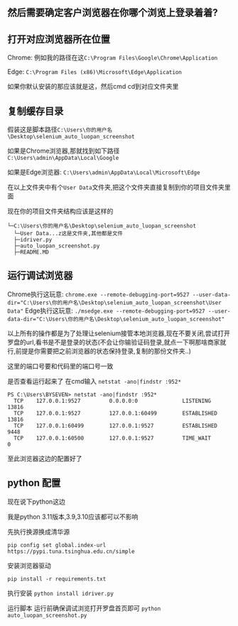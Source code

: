 ## 然后需要确定客户浏览器在你哪个浏览上登录着着?


## 打开对应浏览器所在位置

Chrome:
例如我的路径在这`C:\Program Files\Google\Chrome\Application`

Edge:
`C:\Program Files (x86)\Microsoft\Edge\Application`

如果你默认安装的那应该就是这，然后cmd cd到对应文件夹里


## 复制缓存目录

假装这是脚本路径`C:\Users\你的用户名\Desktop\selenium_auto_luopan_screenshot`

如果是Chrome浏览器,那就找到如下路径
`C:\Users\admin\AppData\Local\Google`

如果是Edge浏览器:
`C:\Users\admin\AppData\Local\Microsoft\Edge`

在以上文件夹中有个`User Data`文件夹,把这个文件夹直接复制到你的项目文件夹里面

现在你的项目文件夹结构应该是这样的
```
└─C:\Users\你的用户名\Desktop\selenium_auto_luopan_screenshot
  └─User Data...z这是文件夹,其他都是文件
  ├─idriver.py
  ├─auto_luopan_screenshot.py
  ├─README.MD
```

## 运行调试浏览器

Chrome执行这玩意:
`chrome.exe --remote-debugging-port=9527 --user-data-dir="C:\Users\你的用户名\Desktop\selenium_auto_luopan_screenshot\User Data"`
Edge执行这玩意:
`./msedge.exe --remote-debugging-port=9527 --user-data-dir="C:\Users\你的用户名\Desktop\selenium_auto_luopan_screenshot"`

以上所有的操作都是为了处理让selenium接管本地浏览器,现在不要关闭,尝试打开罗盘的url,看书是不是登录的状态(不会让你输验证码登录,就点一下啊那啥商家就行,前提是你需要把之前浏览器的状态保持登录,复制的那份文件夹..)

这里的端口号要和代码里的端口号一致

是否查看运行起来了
在cmd输入
`netstat -ano|findstr :952*`

```会检索端口号匹配的进程
PS C:\Users\BYSEVEN> netstat -ano|findstr :952*
  TCP    127.0.0.1:9527         0.0.0.0:0              LISTENING       13816
  TCP    127.0.0.1:9527         127.0.0.1:60499        ESTABLISHED     13816
  TCP    127.0.0.1:60499        127.0.0.1:9527         ESTABLISHED     9448
  TCP    127.0.0.1:60500        127.0.0.1:9527         TIME_WAIT       0
```

至此浏览器这边的配置好了

## python 配置

现在说下python这边

我是python 3.11版本,3.9,3.10应该都可以不影响

先执行换源换成清华源

`pip config set global.index-url https://pypi.tuna.tsinghua.edu.cn/simple`

安装浏览器驱动

`pip install -r requirements.txt`

执行安装
`python install idriver.py`

运行脚本
运行前确保调试浏览打开罗盘首页即可
`python auto_luopan_screenshot.py`